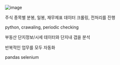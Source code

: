 ![image](https://github.com/user-attachments/assets/c3ab7c46-e70b-4dc8-8c1f-3c98367655ea)

주식 종목별 분봉, 일봉, 재무제표 데이터 크롤링, 전처리를 진행

python, crawaling, periodic checking

부동산 단지정보/시세 데이터와 단지내 갭을 분석

반복적인 업무를 모두 자동화

pandas selenium

